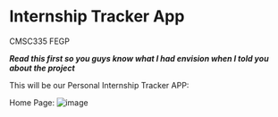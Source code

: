 # Internship Tracker App
CMSC335 FEGP

***Read this first so you guys know what I had envision when I told you about the project***

This will be our Personal Internship Tracker APP:

Home Page:
![image](https://github.com/william20330/InternshipTrack/assets/103332526/9cc6af70-0343-4a02-9148-bcb14c6d7f64)
